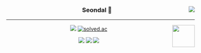 
<!-- https://velog.io/@seondal/Github-Readme-%EA%BE%B8%EB%AF%B8%EA%B8%B0-%EC%B4%9D%EC%A0%95%EB%A6%AC#%EC%99%84%EC%84%B1 -->

<div align="center">
  
  <img align="right" src="https://github-readme-stats.vercel.app/api/top-langs/?username=seondal&theme=dracula&exclude_repo=clone-web-scrapper,clone-zoom&hide=Procfile&layout=compact&langs_count=10"/>
  
<!--      <img align="right" src="http://mazandi.herokuapp.com/api?handle=whkakrkr&theme=warm"/> -->
<!--   <img align="right" height="150" src="https://user-images.githubusercontent.com/75469131/212619424-d67608f0-5c14-48e1-b2a4-3ebcc2bdd631.png"> -->
<!--    <img align="right" height="150" src="https://user-images.githubusercontent.com/75469131/212620177-077ec052-2e69-49f8-b227-47e06b8b3b3e.JPG"> -->
<!--   <img align="right" height="150" src="https://user-images.githubusercontent.com/75469131/212619049-6d2e4504-628f-4dc2-b045-e581303829fc.gif" />-->
  
  ### Seondal 🐣
  
  ---
  <img align="right" width="60" src="https://user-images.githubusercontent.com/75469131/213887734-1f8f0fb6-4395-4aa6-b828-3b44b96d8f0f.gif" />
<!--   <img align="right" height="100" src="https://user-images.githubusercontent.com/75469131/213887495-9953614d-3516-4781-98a2-17908e379c4f.gif" />-->
  
  <a href="https://suave-lilac-075.notion.site/fd0c2a204d8e4fd7b193800c20d5eda0?v=c62e2af146ed446a97b34c86c16d4835"><img src="https://img.shields.io/badge/Github Projects-000000?style=flat-square&logo=github&logoColor=white"/></a> 
  <a href="https://solved.ac/whkakrkr"><img alt="solved.ac" src="http://mazassumnida.wtf/api/mini/generate_badge?boj=whkakrkr"/></a>
 
  <a href="https://velog.io/@seondal"><img src="https://img.shields.io/badge/seondal.log-3DDC84?style=flat-square&logo=Velog&logoColor=white"/></a>
    <a href="https://whkakrkr.tistory.com"><img src="https://img.shields.io/badge/Seondalgorithm-E5511E?style=flat-square&logo=Tistory&logoColor=white"/></a>
  <a href="https://suave-lilac-075.notion.site/Dalchive-ec0bc59746804968a085c2cf46151c80"><img src="https://img.shields.io/badge/Dalchive-ffffff?style=flat-square&logo=notion&logoColor=black"/></a>
  
</div>
